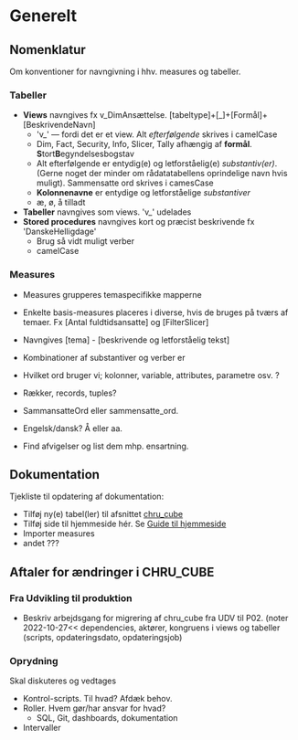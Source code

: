 # Generelt

##	Nomenklatur
Om konventioner for navngivning i hhv. measures og tabeller. 


### Tabeller
- **Views** navngives fx v_DimAnsættelse. [tabeltype]+[_]+[Formål]+[BeskrivendeNavn]
  - 'v_' — fordi det er et view. Alt *efterfølgende* skrives i camelCase
  - Dim, Fact, Security, Info, Slicer, Tally afhængig af **formål**. **S**tort**B**egyndelsesbogstav
  - Alt efterfølgende er entydig(e) og letforståelig(e) *substantiv(er)*. (Gerne noget der minder om rådatatabellens oprindelige navn hvis muligt). Sammensatte ord skrives i camesCase
  - **Kolonnenavne** er entydige og letforståelige *substantiver*
  - æ, ø, å tilladt
- **Tabeller** navngives som views. 'v_' udelades 
- **Stored procedures** navngives kort og præcist beskrivende fx 'DanskeHelligdage'
  - Brug så vidt muligt verber
  - camelCase


### Measures
- Measures grupperes temaspecifikke mapperne
- Enkelte basis-measures placeres i diverse, hvis de bruges på tværs af temaer. Fx [Antal fuldtidsansatte] og [FilterSlicer]
- Navngives [tema] - [beskrivende og letforståelig tekst]
-   Kombinationer af substantiver og verber er 






- Hvilket ord bruger vi; kolonner, variable, attributes, parametre osv. ? 
- Rækker, records, tuples? 
- SammansatteOrd eller sammensatte_ord. 
- Engelsk/dansk? Å eller aa. 
- Find afvigelser og list dem mhp. ensartning. 

## Dokumentation
Tjekliste til opdatering af dokumentation:
- Tilføj ny(e) tabel(ler) til afsnittet <a href="https://dataogdigitalisering.github.io/dokumentation/chru_cube" target="_blank">chru_cube</a>
- Tilføj side til hjemmeside hér. Se <a href="https://dataogdigitalisering.github.io/dokumentation/GuideTilHjemmeside" target="_blank">Guide til hjemmeside</a>
- Importer measures
- andet ???


##	Aftaler for ændringer i CHRU_CUBE

###	Fra Udvikling til produktion
- Beskriv arbejdsgang for migrering af chru_cube fra UDV til P02. 
(noter 2022-10-27<< dependencies, aktører, kongruens i views og tabeller (scripts, opdateringsdato, opdateringsjob)

###	Oprydning
Skal diskuteres og vedtages
- Kontrol-scripts. Til hvad? Afdæk behov.
- Roller. Hvem gør/har ansvar for hvad?
  - SQL, Git, dashboards, dokumentation
- Intervaller

<!--
##	Om CHRU_
OM KUBER. FORDELE VED AT ARBEJDE MED KUBER<<
Kuben består hovedsageligt af bearbejdet data fra SD. For at blive bekendt med kuben gennemgås her HR Ledelses-dashboardet’s afsnit ét for ét. Du anbefales selv at genskabe modellen i Power BI. 
Du vil i det følgende blive præsenteret for overvejelser ifm. databearbejdning, ETL og measures. 
•	Tabeller, views, measures mm. 
-->
